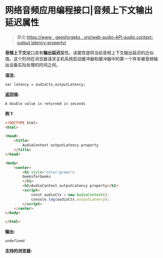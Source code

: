 # 网络音频应用编程接口|音频上下文输出延迟属性

> 原文:[https://www . geesforgeks . org/web-audio-API-audio context-output latency-property/](https://www.geeksforgeeks.org/web-audio-api-audiocontext-outputlatency-property/)

**音频上下文**接口具有**输出延迟**属性，该属性提供当前音频上下文输出延迟的近似值。这个时间在浏览器请求主机系统启动缓冲器和缓冲器中的第一个样本被音频输出设备实际处理的时间之间。

**语法:**

```html
var latency = audioCtx.outputLatency;
```

**返回值:**

```html
A double value is returned in seconds
```

**例 1:**

```html
<!DOCTYPE html>
<html>

<head>
    <title>
        AudioContext outputLatency property
    </title>
</head>

<body>
    <center>
        <h1 style="color:green">
        GeeksforGeeks
        </h1>
        <h2>AudioContext outputLatency property</h2>
        <script>
            const audioCtx = new AudioContext();
            console.log(audioCtx.outputLatency);
        </script>
    </center>
</body>

</html>
```

**输出:**

```html
undefined
```

**支持的浏览器:**